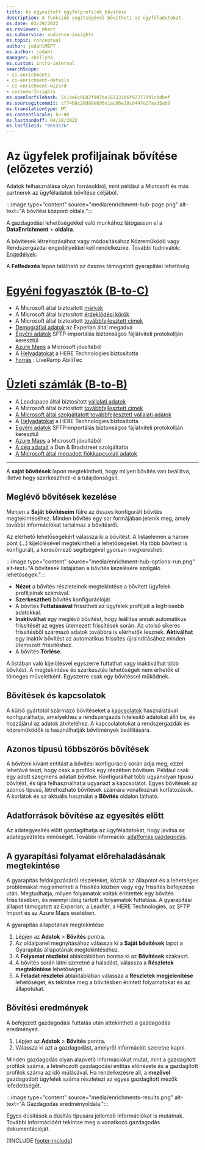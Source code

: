 ```yaml
---
title: Az egyesített ügyfélprofilok bővítése
description: A funkciók segítségével bővítheti az ügyféladatokat.
ms.date: 03/29/2022
ms.reviewer: mhart
ms.subservice: audience-insights
ms.topic: conceptual
author: jodahlMSFT
ms.author: jodahl
manager: shellyha
ms.custom: intro-internal
searchScope:
- ci-enrichments
- ci-enrichment-details
- ci-enrichment-wizard
- customerInsights
ms.openlocfilehash: 5c14e6c96d2f907ba161331b6f92277191cbdbef
ms.sourcegitcommit: cf74b8c20d88eb96e1ac86e18cd44fe27aad5ab9
ms.translationtype: MT
ms.contentlocale: hu-HU
ms.lasthandoff: 04/28/2022
ms.locfileid: "8653526"
---
```

# <a name="enrichment-for-customer-profiles-preview"></a>Az ügyfelek profiljainak bővítése (előzetes verzió)

Adatok felhasználása olyan forrásokból, mint például a Microsoft és más partnerek az ügyféladatok bővítése céljából.

:::image type="content" source="media/enrichment-hub-page.png" alt-text="A bővítési központ oldala.":::

A gazdagodási lehetőségekkel való munkához látogasson el a **DataEnrichment** > **oldalra**.  

A bővítések létrehozásához vagy módosításához Közreműködő vagy Rendszergazdai engedélyekkel kell rendelkeznie. További tudnivalók: [Engedélyek](permissions.md).

A **Felfedezés** lapon található az összes támogatott gyarapítási lehetőség.

# <a name="individual-consumers-b-to-c"></a>[Egyéni fogyasztók (B-to-C)](#tab/b2c)

- A Microsoft által biztosított [márkák](enrichment-microsoft.md)
- A Microsoft által biztosított [érdeklődési körök](enrichment-microsoft.md)
- A Microsoft által biztosított [továbbfejlesztett címek](enrichment-enhanced-addresses.md) 
- [Demográfiai adatok](enrichment-experian.md) az Experian által megadva
- [Egyéni adatok](enrichment-SFTP-custom-import.md) SFTP-importálás biztonságos fájlátviteli protokollján keresztül 
- [Azure Maps](enrichment-azure-maps.md) a Microsoft jóvoltából
- A [Helyadatokat](enrichment-here.md) a HERE Technologies biztosította 
- [Forrás](enrichment-liveramp.md) : LiveRamp AbiliTec

# <a name="business-accounts-b-to-b"></a>[Üzleti számlák (B-to-B)](#tab/b2b)

- A Leadspace által biztosított [vállalati adatok](enrichment-leadspace.md)
- A Microsoft által biztosított [továbbfejlesztett címek](enrichment-enhanced-addresses.md) 
- [A Microsoft által szolgáltatott továbbfejlesztett vállalati adatok](enrichment-enhanced-company-data.md)
- A [Helyadatokat](enrichment-here.md) a HERE Technologies biztosította 
- [Egyéni adatok](enrichment-SFTP-custom-import.md) SFTP-importálás biztonságos fájlátviteli protokollján keresztül 
- [Azure Maps](enrichment-azure-maps.md) a Microsoft jóvoltából
- [A cég adatait](enrichment-dnb.md) a Dun & Bradstreet szolgáltatta
- [A Microsoft által megadott fiókkapcsolati adatok](enrichment-office.md)

---

A **saját bővítések** lapon megtekintheti, hogy milyen bővítés van beállítva, illetve hogy szerkesztheti-e a tulajdonságait.

## <a name="manage-existing-enrichments"></a>Meglévő bővítések kezelése

Menjen a **Saját bővítéseim** fülre az összes konfigurált bővítés megtekintéséhez. Minden bővítés egy sor formájában jelenik meg, amely további információkat tartalmaz a bővítésről.

Az elérhető lehetőségekért válassza ki a bővítést. A listaelemen a három pont (...) kijelölésével megtekintheti a lehetőségeket. Ha több bővítést is konfigurált, a keresőmező segítségével gyorsan megkeresheti.

:::image type="content" source="media/enrichment-hub-options-run.png" alt-text="A bővítések listájában a bővítés kezelésére szolgáló lehetőségek.":::

- **Nézet** a bővítés részleteinek megtekintése a bővített ügyfelek profiljainak számával.
- **Szerkesztheti** bővítés konfigurációját.
- A bővítés **Futtatásával** frissítheti az ügyfelek profiljait a legfrissebb adatokkal.
- **Inaktiválhat** egy meglévő bővítést, hogy leállítsa annak automatikus frissítését az egyes ütemezett frissítések során. Az utolsó sikeres frissítésből származó adatok továbbra is elérhetők lesznek. **Aktiválhat** egy inaktív bővítést az automatikus frissítés újraindításához minden ütemezett frissítéshez.
- A bővítés **Törlése**.

A listában való kijelölésvel egyszerre futtathat vagy inaktiválhat több bővítést. A megtekintése és szerkesztés lehetőségek nem érhetők el tömeges műveletként. Egyszerre csak egy bővítéssel működnek.

## <a name="enrichments-and-connections"></a>Bővítések és kapcsolatok

A külső gyártótól származó bővítéseket a [kapcsolatok](connections.md) használatával konfigurálhatja, amelyekhez a rendszergazda hitelesítő adatokat állít be, és hozzájárul az adatok átviteléhez. A kapcsolatotokat a rendszergazdák és közreműködők is használhatják bővítmények beállítására.  

## <a name="multiple-enrichments-of-the-same-type"></a>Azonos típusú többszörös bővítések

A bővíteni kívánt entitást a bővítési konfiguráció során adja meg, ezzel lehetővé teszi, hogy csak a profilok egy részében bővítsen. Például csak egy adott szegmens adatait bővítse. Konfigurálhat több ugyanolyan típusú bővítést, és újra felhasználhatja ugyanazt a kapcsolatot. Egyes bővítések az azonos típusú, létrehozható bővítések számára vonatkoznak korlátozások. A korlátok és az aktuális használat a **Bővítés** oldalon látható.

## <a name="enrich-data-sources-before-unification"></a>Adatforrások bővítése az egyesítés előtt

Az adategyesítés előtt gazdagíthatja az ügyféladatokat, hogy javítsa az adategyeztetés minőségét. További információ: [adatforrás gazdagodás](data-sources-enrichment.md).

## <a name="see-the-progress-of-the-enrichment-process"></a>A gyarapítási folyamat előrehaladásának megtekintése

A gyarapítás feldolgozásáról részleteket, köztük az állapotot és a lehetséges problémákat megismerheti a frissítés közben vagy egy frissítés befejezése után. Megtudhatja, milyen folyamatok voltak érintettek egy bővítés frissítésében, és mennyi ideig tartott a folyamatok futtatása. A gyarapítási állapot támogatott az Experian, a Leadtér, a HERE Technologies, az SFTP Import és az Azure Maps esetében.

A gyarapítás állapotának megtekintése

1. Lépjen az **Adatok** > **Bővítés** pontra. 
1. Az oldalpanel megnyitásához válassza ki a **Saját bővítések** lapot a Gyarapítás állapotának megtekintéséhez. 
1. A **Folyamat részletei** ablaktáblában bontsa ki az **Bővítések** szakaszt. 
1. A bővítés során látni szeretné a haladást, válassza a **Részletek megtekintése** lehetőséget. 
1. A **Feladat részletei** ablaktáblában válassza a **Részletek megjelenítése** lehetőséget, és tekintse meg a bővítésben érintett folyamatokat és az állapotukat. 

## <a name="enrichment-results"></a>Bővítési eredmények

A befejezett gazdagodási futtatás után áttekintheti a gazdagodás eredményeit.

1. Lépjen az **Adatok** > **Bővítés** pontra. 
1. Válassza ki azt a gazdagodást, amelyről információt szeretne kapni.

Minden gazdagodás olyan alapvető információkat mutat, mint a gazdagított profilok száma, a létrehozott gazdagodási entitás előnézete és a gazdagított profilok száma az idő múlásával. Ha rendelkezésre áll, a **mezővel** gazdagodott ügyfelek száma részletezi az egyes gazdagított mezők lefedettségét.

:::image type="content" source="media/enrichments-results.png" alt-text="A Gazdagodás eredményoldala.":::

Egyes dúsítások a dúsítás típusára jellemző információkat is mutatnak. További információért tekintse meg a vonatkozó gazdagodás dokumentációját.


[!INCLUDE [footer-include](includes/footer-banner.md)]
